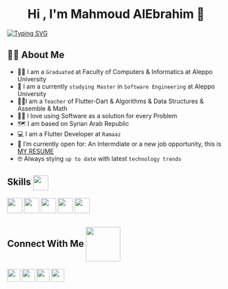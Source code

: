 <h1 align="center">Hi , I'm Mahmoud AlEbrahim 👋</h1>

[![Typing SVG](https://readme-typing-svg.demolab.com/?center=true&width=1000&lines=Master+in+software+engineering;Up+to+date+with+latest+trends;Trainer+|+Teacher;Algorithms+|+Problem+Solving+|+DS;Design+Patterns+|+SOLID+|+OOP)](https://git.io/typing-svg)

## 💁‍♂️ About Me
- 🧑‍🎓 I am a `Graduated` at Faculty of Computers & Informatics at Aleppo University
- 🏫 I am a currently `studying Master` in `Software Engineering` at Aleppo University
- 🧑‍🏫I am a `Teacher` of Flutter-Dart & Algorithms & Data Structures &  Assemble & Math
- 🧑‍💻 I love using Software as a solution for every Problem
- 🗺️ I am based on Syrian Arab Republic
- 💻 I am a Flutter Developer at `Ramaaz`
- 🤔 I’m currently open for: An Intermdiate or a new job opportunity, this is [MY RESUME](https://docs.google.com/document/d/1nrC7ZRsPEvFODNeKfreHjFIY4Oi2ZRJFUjqxy6nTbqI/edit?tab=t.0#heading=h.fy6x4udl86fx)
- 🤓 Always stying `up to date` with latest `technology trends`

## Skills <img src="https://camo.githubusercontent.com/ec5c8741e4ed88b1a5824e32558e15983dbaf6b46ca017418a32e39b4036ba3b/68747470733a2f2f6d65646961322e67697068792e636f6d2f6d656469612f51737347456d706b79454f684243623765312f67697068792e6769663f6369643d656366303565343761306e336769316266716e74716d6f62386739616964316f796a327772336473336d67373030626c267269643d67697068792e676966" width="35px" align="center">
<div>
<img src="https://raw.githubusercontent.com/rahulbanerjee26/githubAboutMeGenerator/main/icons/android.svg" width="35px">
<img src="https://www.svgrepo.com/show/303535/visual-studio-code-logo.svg" width="35px">
<img src="https://raw.githubusercontent.com/rahulbanerjee26/githubAboutMeGenerator/main/icons/flutter.svg" width="35px">
<img src="https://raw.githubusercontent.com/rahulbanerjee26/githubAboutMeGenerator/main/icons/dart.svg" width="35px">
<img src="https://raw.githubusercontent.com/rahulbanerjee26/githubAboutMeGenerator/main/icons/java.svg" width="35px">  
</div>

## Connect With Me <img src="https://raw.githubusercontent.com/ShahriarShafin/ShahriarShafin/main/Assets/handshake.gif" width="80px" align="center">
<div>
  <a href="https://www.linkedin.com/in/mahmoud-alebrahim"><img src="https://raw.githubusercontent.com/rahulbanerjee26/githubAboutMeGenerator/main/icons/linked-in-alt.svg" width="30px"></a>
<a href="https://www.instagram.com/mahmoud_al_ebrahim?igsh=eHBlNDJjZGN1eXk2"><img src="https://raw.githubusercontent.com/rahulbanerjee26/githubAboutMeGenerator/main/icons/instagram.svg" width="30px"></a>
  <a href="https://www.github.com/Mahmoud-Al-Ebrahim"><img src="https://raw.githubusercontent.com/rahulbanerjee26/githubAboutMeGenerator/main/icons/github.svg" width="30px"></a>
  <a href="https://www.facebook.com/mahmoud.alebrahim.1?mibextid=ZbWKwL"><img src="https://raw.githubusercontent.com/rahulbanerjee26/githubAboutMeGenerator/main/icons/facebook.svg" width="30px"></a>
</div>
<!--
**Mahmoud-Al-Ebrahim/Mahmoud-Al-Ebrahim** is a ✨ _special_ ✨ repository because its `README.md` (this file) appears on your GitHub profile.

Here are some ideas to get you started:

- 🔭 I’m currently working on ...
- 🌱 I’m currently learning ...
- 👯 I’m looking to collaborate on ...
- 🤔 I’m looking for help with ...
- 💬 Ask me about ...
- 📫 How to reach me: ...
- 😄 Pronouns: ...
- ⚡ Fun fact: ...
-->
